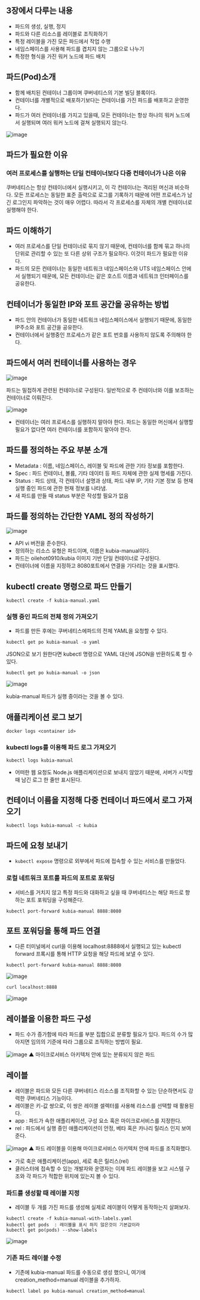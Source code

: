 ## 3장에서 다루는 내용

- 파드의 생성, 실행, 정지
- 파드와 다른 리소스를 레이블로 조직화하기
- 특정 레이블을 가진 모든 파드에서 작업 수행
- 네임스페이스를 사용해 파드를 겹치지 않는 그룹으로 나누기
- 특정한 형식을 가진 워커 노드에 파드 배치

## 파드(Pod)소개
- 함께 배치된 컨테이너 그룹이며 쿠버네티스의 기본 빌딩 블록이다.
- 컨테이너를 개별적으로 배포하기보다는 컨테이너를 가진 파드를 배포하고 운영한다.
- 파드가 여러 컨테이너를 가지고 있을때, 모든 컨테이너는 항상 하나의 워커 노드에서 실행되며 여러 워커 노드에 걸쳐 실행되지 않는다.

![image](https://user-images.githubusercontent.com/81672260/147723747-e4e1a04d-7d55-48cf-864a-75d05fdf7ae0.png)

## 파드가 필요한 이유
### 여러 프로세스를 실행하는 단일 컨테이너보다 다중 컨테이너가 나은 이유

쿠버네티스는 항상 컨테이너에서 실행시키고, 이 각 컨테이너는 격리된 머신과 비슷하다. 모든 프로세스는 동일한 표준 출력으로 로그를 기록하기 때문에 어떤 프로세스가 남긴 로그인지 파악하는 것이 매우 어렵다. 따라서 각 프로세스를 자체의 개별 컨테이너로 실행해야 한다.

## 파드 이해하기
- 여러 프로세스를 단일 컨테이너로 묶지 않기 때문에, 컨테이너를 함께 묶고 하나의 단위로 관리할 수 있는 또 다른 상위 구조가 필요하다. 이것이 파드가 필요한 이유다.
- 파드의 모든 컨테이너는 동일한 네트워크 네임스페이스와 UTS 네임스페이스 안에서 실행되기 때문에, 모든 컨테이너는 같은 호스트 이름과 네트워크 인터페이스를 공유한다.

## 컨테이너가 동일한 IP와 포트 공간을 공유하는 방법
- 파드 안의 컨테이너가 동일한 네트워크 네임스페이스에서 실행되기 때문에, 동일한 IP주소와 포트 공간을 공유한다.
- 컨테이너에서 실행중인 프로세스가 같은 포트 번호를 사용하지 않도록 주의해야 한다.

## 파드에서 여러 컨테이너를 사용하는 경우
![image](https://user-images.githubusercontent.com/81672260/147728023-926f32fa-8162-4775-9fe5-68f8305588cc.png)

파드는 밀접하게 관련된 컨테이너로 구성된다. 일반적으로 주 컨테이너와 이를 보조하는 컨테이너로 이뤄진다.

![image](https://user-images.githubusercontent.com/81672260/147728877-b0002058-cc6c-4989-9be8-5b51907cf177.png)

- 컨테이너는 여러 프로세스를 실행하지 말아야 한다. 파드는 동일한 머신에서 실행할 필요가 없다면 여러 컨테이너를 포함하지 말아야 한다.

## 파드를 정의하는 주요 부분 소개
- Metadata : 이름, 네임스페이스, 레이블 및 파드에 관한 기타 정보를 포함한다.
- Spec : 파드 컨테이너, 볼륨, 기타 데이터 등 파드 자체에 관한 실제 명세를 가진다.
- Status : 파드 상태, 각 컨테이너 설명과 상태, 파드 내부 IP, 기타 기본 정보 등 현재 실행 중인 파드에 관한 현재 정보를 나타냄.
- 새 파드를 만들 때 status 부분은 작성할 필요가 없음

## 파드를 정의하는 간단한 YAML 정의 작성하기

![image](https://user-images.githubusercontent.com/81672260/147795965-6c944cf1-cb1a-430b-a2f2-eac9c56a4a97.png)


- API vi 버전을 준수한다.
- 정의하는 리소스 유형은 파드이며, 이름은 kubia-manual이다.
- 파드는 oilehot0910/kubia 이미지 기반 단일 컨테이너로 구성된다.
- 컨테이너에 이름을 지정하고 8080포트에서 연결을 기다리는 것을 표시했다.

## kubectl create 명령으로 파드 만들기
```
kubectl create -f kubia-manual.yaml
```

### 실행 중인 파드의 전체 정의 가져오기
- 파드를 만든 후에는 쿠버네티스에파드의 전체 YAML을 요청할 수 있다.

```
kubectl get po kubia-manual -o yaml
```

JSON으로 보기 원한다면 kubectl 명령으로 YAML 대신에 JSON을 반환하도록 할 수 있다.

```
kubectl get po kubia-manual -o json
```
![image](https://user-images.githubusercontent.com/81672260/147796362-40de3286-a73d-4279-9f2b-8cfc557a836d.png)


kubia-manual 파드가 실행 중이라는 것을 볼 수 있다.


## 애플리케이션 로그 보기
```
docker logs <container id>
```
 ### kubectl logs를 이용해 파드 로그 가져오기
 
 ```
 kubectl logs kubia-manual
 ```
 - 어떠한 웹 요청도 Node.js 애플리케이션으로 보내지 않았기 때문에, 서버가 시작할 때 남긴 로그 한 줄만 표시된다.


## 컨테이너 이름을 지정해 다중 컨테이너 파드에서 로그 가져오기

```
kubectl logs kubia-manual -c kubia
```

## 파드에 요청 보내기

- `kubectl expose` 명령으로 외부에서 파드에 접속할 수 있는 서비스를 만들었다.

### 로컬 네트워크 포트를 파드의 포트로 포워딩
- 서비스를 거치지 않고 특정 파드와 대화하고 싶을 때 쿠버네티스는 해당 파드로 향하는 포트 포워딩을 구성해준다.

```
kubectl port-forward kubia-manual 8888:8080
```

## 포트 포워딩을 통해 파드 연결

- 다른 터미널에서 curl을 이용해 localhost:8888에서 실행되고 있는 kubectl forward 프록시를 통해 HTTP 요청을 해당 파드에 보낼 수 있다.

```
kubectl port-forward kubia-manual 8888:8080
```

![image](https://user-images.githubusercontent.com/81672260/147798296-efe86fad-b41d-4c76-8790-b1186b3e2e62.png)

```
curl localhost:8888
```
![image](https://user-images.githubusercontent.com/81672260/147798338-d7b0eb43-cdaa-48e5-adfa-930448023c67.png)

## 레이블을 이용한 파드 구성
- 파드 수가 증가함에 따라 파드를 부분 집합으로 분류할 필요가 있다. 파드의 수가 많아지면 임의의 기준에 따라 그룹으로 조직하는 방법이 필요.

![image](https://user-images.githubusercontent.com/81672260/147894639-19a88a1b-536a-4202-9cd5-b055e51c6521.png)
▲ 마이크로서비스 아키텍처 안에 있는 분류되지 않은 파드

## 레이블
- 레이블은 파드와 모든 다른 쿠버네티스 리소스를 조직화할 수 있는 단순하면서도 강력한 쿠버네티스 기능이다.
- 레이블은 키-값 쌍으로, 이 쌍은 레이블 셀렉터를 사용해 리소스를 선택할 때 활용된다.
- app : 파드가 속한 애플리케이션, 구성 요소 혹은 마이크로서비스를 지정한다.
- rel : 파드에서 실행 중인 애플리케이션이 안정, 베타 혹은 카나리 릴리스 인지 보여준다.

![image](https://user-images.githubusercontent.com/81672260/147894768-768211f4-8592-4488-9017-284e37a511cb.png)
▲ 파드 레이블을 이용해 마이크로서비스 아키텍처 안에 파드를 조직화했다.

- 가로 축은 애플리케이션(app), 세로 축은 릴리스(rel)
- 클러스터에 접속할 수 있는 개발자와 운영자는 이제 파드 레이블을 보고 시스템 구조와 각 파드가 적합한 위치에 있는지 볼 수 있다.

### 파드를 생성할 때 레이블 지정
- 레이블 두 개를 가진 파드를 생성해 실제로 레이블이 어떻게 동작하는지 살펴보자.

```
kubectl create -f kubia-manual-with-labels.yaml
kubectl get pods  : 레이블을 표시 하지 않은것이 기본값이라
kubectl get po(pods) --show-labels
```

![image](https://user-images.githubusercontent.com/81672260/147895104-1ff70dd7-b579-4324-9b52-e9e7ce5ce5b0.png)

### 기존 파드 레이블 수정

- 기존에 kubia-manual 파드를 수동으로 생성 했으니, 여기에 creation_method=manual 레이블을 추가하자.
```
kubectl label po kubia-manual creation_method=manual
```


